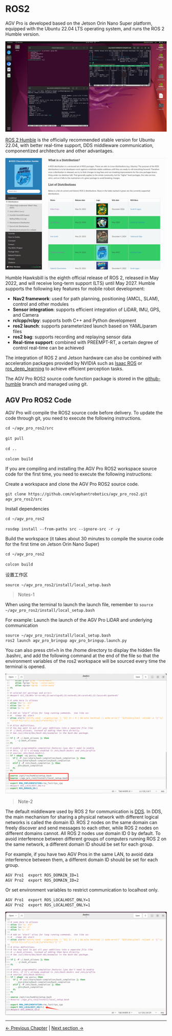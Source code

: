 # ROS2 

AGV Pro is developed based on the Jetson Orin Nano Super platform, equipped with the Ubuntu 22.04 LTS operating system, and runs the ROS 2 Humble version.

![ros_introduction_2](../../resources/6-SDKDevelopment/6.2/6.2.1/ros_introduction_2.png)

[ROS 2 Humble](https://docs.ros.org/en/humble/index.html) is the officially recommended stable version for Ubuntu 22.04, with better real-time support, DDS middleware communication, componentized architecture and other advantages.

![ros_introduction](../../resources/6-SDKDevelopment/6.2/6.2.1/ros_introduction.png)

Humble Hawksbill is the eighth official release of ROS 2, released in May 2022, and will receive long-term support (LTS) until May 2027. Humble supports the following key features for mobile robot development:

- **Nav2 framework**: used for path planning, positioning (AMCL, SLAM), control and other modules
- **Sensor integration**: supports efficient integration of LiDAR, IMU, GPS, and Camera
- **rclcpp/rclpy**: supports both C++ and Python development
- **ros2 launch**: supports parameterized launch based on YAML/param files
- **ros2 bag**: supports recording and replaying sensor data
- **Real-time support**: combined with PREEMPT-RT, a certain degree of control real-time can be achieved

The integration of ROS 2 and Jetson hardware can also be combined with acceleration packages provided by NVIDIA such as [Isaac ROS](https://github.com/NVIDIA-ISAAC-ROS/isaac_ros_visual_slam) or [ros_deep_learning](https://github.com/dusty-nv/ros_deep_learning) to achieve efficient perception tasks.

The AGV Pro ROS2 source code function package is stored in the [github-humble](https://github.com/elephantrobotics/agv_pro_ros2) branch and managed using git.

## AGV Pro ROS2 Code

AGV Pro will compile the ROS2 source code before delivery. To update the code through git, you need to execute the following instructions.

```
cd ~/agv_pro_ros2/src

git pull

cd ..

colcon build
```

If you are compiling and installing the AGV Pro ROS2 workspace source code for the first time, you need to execute the following instructions:

Create a workspace and clone the AGV Pro ROS2 source code.

```
git clone https://github.com/elephantrobotics/agv_pro_ros2.git agv_pro_ros2/src
```

Install dependencies

```
cd ~/agv_pro_ros2

rosdep install --from-paths src --ignore-src -r -y
```

Build the workspace (it takes about 30 minutes to compile the source code for the first time on Jetson Orin Nano Super)

```
cd ~/agv_pro_ros2

colcon build
```

设置工作区

```
source ~/agv_pro_ros2/install/local_setup.bash
```

> Notes-1

When using the terminal to launch the launch file, remember to `source ~/agv_pro_ros2/install/local_setup.bash`

For example: Launch the launch of the AGV Pro LiDAR and underlying communication

```
source ~/agv_pro_ros2/install/local_setup.bash
ros2 launch agv_pro_bringup agv_pro_bringup.launch.py
```

You can also press ctrl+h in the /home directory to display the hidden file .bashrc, and add the following command at the end of the file so that the environment variables of the ros2 workspace will be sourced every time the terminal is opened.

![ros_introduction_3](../../resources/6-SDKDevelopment/6.2/6.2.1/ros_introduction_3.png)

> Note-2

The default middleware used by ROS 2 for communication is [DDS](https://docs.ros.org/en/humble/Concepts/Intermediate/About-Domain-ID.html). In DDS, the main mechanism for sharing a physical network with different logical networks is called the domain ID. ROS 2 nodes on the same domain can freely discover and send messages to each other, while ROS 2 nodes on different domains cannot. All ROS 2 nodes use domain ID 0 by default. To avoid interference between different groups of computers running ROS 2 on the same network, a different domain ID should be set for each group.

For example, if you have two AGV Pros in the same LAN, to avoid data interference between them, a different domain ID should be set for each group.

```
AGV Pro1  export ROS_DOMAIN_ID=1
AGV Pro2  export ROS_DOMAIN_ID=2
```

Or set environment variables to restrict communication to localhost only.

```
AGV Pro1  export ROS_LOCALHOST_ONLY=1
AGV Pro2  export ROS_LOCALHOST_ONLY=1
```

![ros_introduction_4](../../resources/6-SDKDevelopment/6.2/6.2.1/ros_introduction_4.png)

---

[← Previous Chapter](../6.2-ApplicationBaseROS1/6.2.8-Rtabmap.md) | [Next section →](6.2.2-Real-time_Mapping_with_Gmapping.md)
